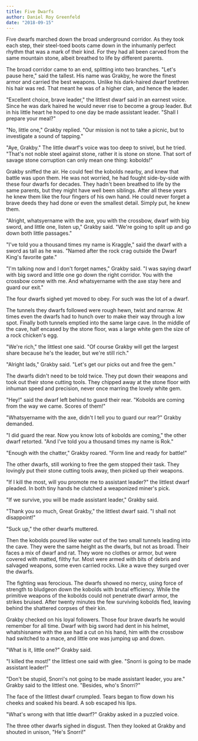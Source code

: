 ```yaml
---
title: Five Dwarfs
author: Daniel Roy Greenfeld
date: "2018-09-15"
---
```



Five dwarfs marched down the broad underground corridor. As they took each step, their steel-toed boots came down in the inhumanly perfect rhythm that was a mark of their kind. For they had all been carved from the same mountain stone, albeit breathed to life by different parents.

The broad corridor came to an end, splitting into two branches. "Let's pause here," said the tallest. His name was Grakby, he wore the finest armor and carried the best weapons. Unlike his dark-haired dwarf brethren his hair was red. That meant he was of a higher clan, and hence the leader.

"Excellent choice, brave leader," the littlest dwarf said in an earnest voice. Since he was dark haired he would never rise to become a group leader. But in his little heart he hoped to one day be made assistant leader. "Shall I prepare your meal?"

"No, little one," Grakby replied. "Our mission is not to take a picnic, but to investigate a sound of tapping."

"Aye, Grakby." The little dwarf's voice was too deep to snivel, but he tried. "That's not noble steel against stone, rather it is stone on stone. That sort of savage stone corruption can only mean one thing: kobolds!"

Grakby sniffed the air. He could feel the kobolds nearby, and knew that battle was upon them. He was not worried, he had fought side-by-side with these four dwarfs for decades. They hadn't been breathed to life by the same parents, but they might have well been siblings. After all these years he knew them like the four fingers of his own hand. He could never forget a brave deeds they had done or even the smallest detail. Simply put, he knew them.

"Alright, whatsyername with the axe, you with the crossbow, dwarf with big sword, and little one, listen up," Grakby said. "We're going to split up and go down both little passages."

"I've told you a thousand times my name is Kraggle," said the dwarf with a sword as tall as he was. "Named after the rock crag outside the Dwarf King's favorite gate."

"I'm talking now and I don't forget names," Grakby said. "I was saying dwarf with big sword and little one go down the right corridor. You with the crossbow come with me. And whatsyername with the axe stay here and guard our exit."

The four dwarfs sighed yet moved to obey. For such was the lot of a dwarf.

The tunnels they dwarfs followed were rough hewn, twist and narrow. At times even the dwarfs had to hunch over to make their way through a low spot. Finally both tunnels emptied into the same large cave. In the middle of the cave, half encased by the stone floor, was a large white gem the size of a rock chicken's egg.

"We're rich," the littlest one said. "Of course Grakby will get the largest share because he's the leader, but we're still rich."

"Alright lads," Grakby said. "Let's get our picks out and free the gem."

The dwarfs didn't need to be told twice. They put down their weapons and took out their stone cutting tools. They chipped away at the stone floor with inhuman speed and precision, never once marring the lovely white gem.

"Hey!" said the dwarf left behind to guard their rear. "Kobolds are coming from the way we came. Scores of them!"

"Whatsyername with the axe, didn't I tell you to guard our rear?" Grakby demanded.

"I did guard the rear. Now you know lots of kobolds are coming," the other dwarf retorted. "And I've told you a thousand times my name is Rok."

"Enough with the chatter," Grakby roared. "Form line and ready for battle!"

The other dwarfs, still working to free the gem stopped their task. They lovingly put their stone cutting tools away, then picked up their weapons.

"If I kill the most, will you promote me to assistant leader?" the littlest dwarf pleaded. In both tiny hands he clutched a weaponized miner's pick.

"If we survive, you will be made assistant leader," Grakby said.

"Thank you so much, Great Grakby," the littlest dwarf said. "I shall not disappoint!"

"Suck up," the other dwarfs muttered.

Then the kobolds poured like water out of the two small tunnels leading into the cave. They were the same height as the dwarfs, but not as broad. Their faces a mix of dwarf and rat. They wore no clothes or armor, but were covered with matted, filthy fur. Most were armed with bits of debris and salvaged weapons, some even carried rocks. Like a wave they surged over the dwarfs.

The fighting was ferocious. The dwarfs showed no mercy, using force of strength to bludgeon down the kobolds with brutal efficiency. While the primitive weapons of the kobolds could not penetrate dwarf armor, the strikes bruised. After twenty minutes the few surviving kobolds fled, leaving behind the shattered corpses of their kin.

Grakby checked on his loyal followers. Those four brave dwarfs he would remember for all time. Dwarf with big sword had dent in his helmet, whatshisname with the axe had a cut on his hand, him with the crossbow had switched to a mace, and little one was jumping up and down.

"What is it, little one?" Grakby said.

"I killed the most!" the littlest one said with glee. "Snorri is going to be made assistant leader!"

"Don't be stupid, Snorri's not going to be made assistant leader, you are." Grakby said to the littlest one. "Besides, who's Snorri?"

The face of the littlest dwarf crumpled. Tears began to flow down his cheeks and soaked his beard. A sob escaped his lips.

"What's wrong with that little dwarf?" Grakby asked in a puzzled voice.

The three other dwarfs sighed in disgust. Then they looked at Grakby and shouted in unison, "He's Snorri!"
